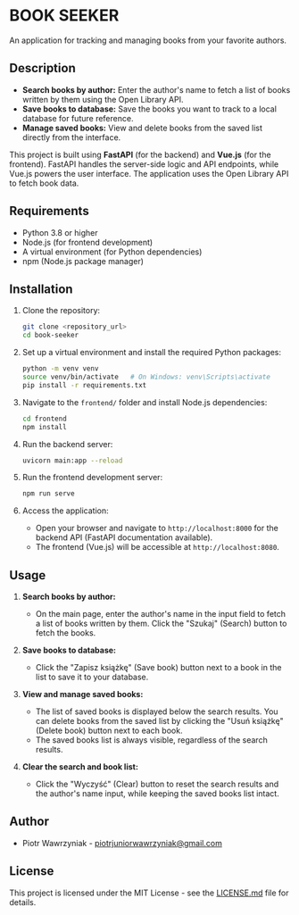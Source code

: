 # BOOK SEEKER

An application for tracking and managing books from your favorite authors.

## Description

- **Search books by author:** Enter the author's name to fetch a list of books written by them using the Open Library API.
- **Save books to database:** Save the books you want to track to a local database for future reference.
- **Manage saved books:** View and delete books from the saved list directly from the interface.

This project is built using **FastAPI** (for the backend) and **Vue.js** (for the frontend). FastAPI handles the server-side logic and API endpoints, while Vue.js powers the user interface. The application uses the Open Library API to fetch book data.

## Requirements

- Python 3.8 or higher
- Node.js (for frontend development)
- A virtual environment (for Python dependencies)
- npm (Node.js package manager)

## Installation

1. Clone the repository:
    ```sh
    git clone <repository_url>
    cd book-seeker
    ```

2. Set up a virtual environment and install the required Python packages:
    ```sh
    python -m venv venv
    source venv/bin/activate   # On Windows: venv\Scripts\activate
    pip install -r requirements.txt
    ```

3. Navigate to the `frontend/` folder and install Node.js dependencies:
    ```sh
    cd frontend
    npm install
    ```

4. Run the backend server:
    ```sh
    uvicorn main:app --reload
    ```

5. Run the frontend development server:
    ```sh
    npm run serve
    ```

6. Access the application:
    - Open your browser and navigate to `http://localhost:8000` for the backend API (FastAPI documentation available).
    - The frontend (Vue.js) will be accessible at `http://localhost:8080`.

## Usage

1. **Search books by author:** 
   - On the main page, enter the author's name in the input field to fetch a list of books written by them. Click the "Szukaj" (Search) button to fetch the books.

2. **Save books to database:** 
   - Click the "Zapisz książkę" (Save book) button next to a book in the list to save it to your database.

3. **View and manage saved books:** 
   - The list of saved books is displayed below the search results. You can delete books from the saved list by clicking the "Usuń książkę" (Delete book) button next to each book.
   - The saved books list is always visible, regardless of the search results.

4. **Clear the search and book list:**
   - Click the "Wyczyść" (Clear) button to reset the search results and the author's name input, while keeping the saved books list intact.

## Author

- Piotr Wawrzyniak - [piotrjuniorwawrzyniak@gmail.com](mailto:piotrjuniorwawrzyniak@gmail.com)

## License

This project is licensed under the MIT License - see the [LICENSE.md](LICENSE.md) file for details.
